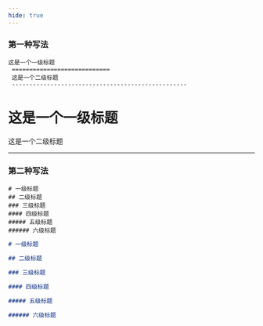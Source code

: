 ```yaml
---
hide: true
---
```


### 第一种写法

```
这是一个一级标题
 ============================
 这是一个二级标题
 --------------------------------------------------
```

# 这是一个一级标题

这是一个二级标题

---

### 第二种写法

```
# 一级标题
## 二级标题
### 三级标题
#### 四级标题
##### 五级标题
###### 六级标题
```

```md
# 一级标题

## 二级标题

### 三级标题

#### 四级标题

##### 五级标题

###### 六级标题
```
